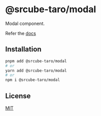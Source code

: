 # @srcube-taro/modal

Modal component.

Refer the [docs](https://srcube-taro.vercel.app/docs/components/modal)

## Installation

```bash
pnpm add @srcube-taro/modal
# or
yarn add @srcube-taro/modal
# or
npm i @srcube-taro/modal
```

## License

[MIT](https://github.com/srcube/srcube-taro/blob/main/LICENSE.md)
